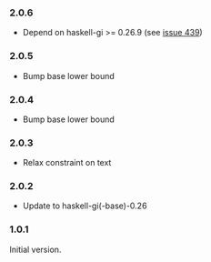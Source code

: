 ### 2.0.6

+ Depend on haskell-gi >= 0.26.9 (see [issue 439](https://github.com/haskell-gi/haskell-gi/issues/439))

### 2.0.5

+ Bump base lower bound

### 2.0.4

+ Bump base lower bound

### 2.0.3

+ Relax constraint on text

### 2.0.2

+ Update to haskell-gi(-base)-0.26

### 1.0.1

Initial version.
